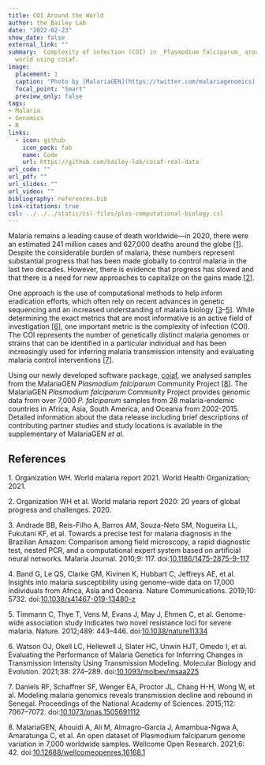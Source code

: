 ```yaml
---
title: COI Around the World
author: the Bailey Lab
date: "2022-02-23"
show_date: false
external_link: ""
summary:  Complexity of infection (COI) in _Plasmodium falciparum_ around the
  world using coiaf.
image:  
  placement: 1
  caption: "Photo by [MalariaGEN](https://twitter.com/malariagenomics)."
  focal_point: "Smart"
  preview_only: false
tags:
- Malaria
- Genomics
- R
links:
  - icon: github
    icon_pack: fab
    name: Code
    url: https://github.com/bailey-lab/coiaf-real-data
url_code: ""
url_pdf: ""
url_slides: ""
url_video: ""
bibliography: references.bib
link-citations: true
csl: ../../../static/csl-files/plos-computational-biology.csl
---
```


Malaria remains a leading cause of death worldwide—in 2020, there were an
estimated 241 million cases and 627,000 deaths around the globe
\[[1](#ref-organization_world_2021)\]. Despite the considerable burden of malaria, these
numbers represent substantial progress that has been made globally to control
malaria in the last two decades. However, there is evidence that progress has
slowed and that there is a need for new approaches to capitalize on the gains
made \[[2](#ref-organization_world_2020)\].

One approach is the use of computational methods to help inform eradication
efforts, which often rely on recent advances in genetic sequencing and an
increased understanding of malaria biology \[[3](#ref-andrade_towards_2010)–[5](#ref-timmann_genome-wide_2012)\]. While determining the exact
metrics that are most informative is an active field of investigation
\[[6](#ref-watson_evaluating_2021)\], one important metric is the complexity of infection
(COI). The COI represents the number of genetically distinct malaria genomes or
strains that can be identified in a particular individual and has been
increasingly used for inferring malaria transmission intensity and evaluating
malaria control interventions \[[7](#ref-daniels_modeling_2015)\].

Using our newly developed software package,
[coiaf](https://arispas.com/project/coiaf/), we analysed samples from the
MalariaGEN *Plasmodium falciparum* Community Project \[[8](#ref-malariagen_open_2021)\].
The MalariaGEN *Plasmodium falciparum* Community Project provides genomic data
from over 7,000 *P. falciparum* samples from 28 malaria-endemic countries in
Africa, Asia, South America, and Oceania from 2002-2015. Detailed information
about the data release including brief descriptions of contributing partner
studies and study locations is available in the supplementary of MalariaGEN *et
al*.

## References

<div id="refs" class="references csl-bib-body">

<div id="ref-organization_world_2021" class="csl-entry">

<span class="csl-left-margin">1. </span><span class="csl-right-inline">Organization WH. World malaria report 2021. World Health Organization; 2021. </span>

</div>

<div id="ref-organization_world_2020" class="csl-entry">

<span class="csl-left-margin">2. </span><span class="csl-right-inline">Organization WH et al. World malaria report 2020: 20 years of global progress and challenges. 2020. </span>

</div>

<div id="ref-andrade_towards_2010" class="csl-entry">

<span class="csl-left-margin">3. </span><span class="csl-right-inline">Andrade BB, Reis-Filho A, Barros AM, Souza-Neto SM, Nogueira LL, Fukutani KF, et al. Towards a precise test for malaria diagnosis in the Brazilian Amazon: Comparison among field microscopy, a rapid diagnostic test, nested PCR, and a computational expert system based on artificial neural networks. Malaria Journal. 2010;9: 117. doi:[10.1186/1475-2875-9-117](https://doi.org/10.1186/1475-2875-9-117)</span>

</div>

<div id="ref-band_insights_2019" class="csl-entry">

<span class="csl-left-margin">4. </span><span class="csl-right-inline">Band G, Le QS, Clarke GM, Kivinen K, Hubbart C, Jeffreys AE, et al. Insights into malaria susceptibility using genome-wide data on 17,000 individuals from Africa, Asia and Oceania. Nature Communications. 2019;10: 5732. doi:[10.1038/s41467-019-13480-z](https://doi.org/10.1038/s41467-019-13480-z)</span>

</div>

<div id="ref-timmann_genome-wide_2012" class="csl-entry">

<span class="csl-left-margin">5. </span><span class="csl-right-inline">Timmann C, Thye T, Vens M, Evans J, May J, Ehmen C, et al. Genome-wide association study indicates two novel resistance loci for severe malaria. Nature. 2012;489: 443–446. doi:[10.1038/nature11334](https://doi.org/10.1038/nature11334)</span>

</div>

<div id="ref-watson_evaluating_2021" class="csl-entry">

<span class="csl-left-margin">6. </span><span class="csl-right-inline">Watson OJ, Okell LC, Hellewell J, Slater HC, Unwin HJT, Omedo I, et al. Evaluating the Performance of Malaria Genetics for Inferring Changes in Transmission Intensity Using Transmission Modeling. Molecular Biology and Evolution. 2021;38: 274–289. doi:[10.1093/molbev/msaa225](https://doi.org/10.1093/molbev/msaa225)</span>

</div>

<div id="ref-daniels_modeling_2015" class="csl-entry">

<span class="csl-left-margin">7. </span><span class="csl-right-inline">Daniels RF, Schaffner SF, Wenger EA, Proctor JL, Chang H-H, Wong W, et al. Modeling malaria genomics reveals transmission decline and rebound in Senegal. Proceedings of the National Academy of Sciences. 2015;112: 7067–7072. doi:[10.1073/pnas.1505691112](https://doi.org/10.1073/pnas.1505691112)</span>

</div>

<div id="ref-malariagen_open_2021" class="csl-entry">

<span class="csl-left-margin">8. </span><span class="csl-right-inline">MalariaGEN, Ahouidi A, Ali M, Almagro-Garcia J, Amambua-Ngwa A, Amaratunga C, et al. An open dataset of Plasmodium falciparum genome variation in 7,000 worldwide samples. Wellcome Open Research. 2021;6: 42. doi:[10.12688/wellcomeopenres.16168.1](https://doi.org/10.12688/wellcomeopenres.16168.1)</span>

</div>

</div>

